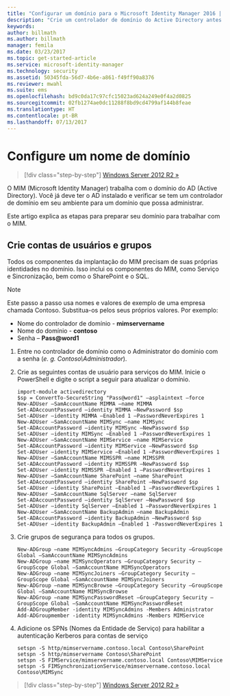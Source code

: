 ```yaml
---
title: "Configurar um domínio para o Microsoft Identity Manager 2016 | Microsoft Docs"
description: "Crie um controlador de domínio do Active Directory antes de instalar o MIM 2016"
keywords: 
author: billmath
ms.author: billmath
manager: femila
ms.date: 03/23/2017
ms.topic: get-started-article
ms.service: microsoft-identity-manager
ms.technology: security
ms.assetid: 50345fda-56d7-4b6e-a861-f49ff90a8376
ms.reviewer: mwahl
ms.suite: ems
ms.openlocfilehash: bd9c0da17c97cfc15023ad624a249e0f4a2d0825
ms.sourcegitcommit: 02fb1274ae0dc11288f8bd9cd4799af144b8feae
ms.translationtype: HT
ms.contentlocale: pt-BR
ms.lasthandoff: 07/13/2017
---
```

# Configure um nome de domínio
<a id="set-up-a-domain" class="xliff"></a>

>[!div class="step-by-step"]
[Windows Server 2012 R2 »](prepare-server-ws2012r2.md)

O MIM (Microsoft Identity Manager) trabalha com o domínio do AD (Active Directory). Você já deve ter o AD instalado e verificar se tem um controlador de domínio em seu ambiente para um domínio que possa administrar.

Este artigo explica as etapas para preparar seu domínio para trabalhar com o MIM.

## Crie contas de usuários e grupos
<a id="create-user-accounts-and-groups" class="xliff"></a>

Todos os componentes da implantação do MIM precisam de suas próprias identidades no domínio. Isso inclui os componentes do MIM, como Serviço e Sincronização, bem como o SharePoint e o SQL.

> [!NOTE]
> Este passo a passo usa nomes e valores de exemplo de uma empresa chamada Contoso. Substitua-os pelos seus próprios valores. Por exemplo:
> - Nome do controlador de domínio - **mimservername**
> - Nome do domínio - **contoso**
> - Senha – **Pass@word1**

1. Entre no controlador de domínio como o Administrator do domínio com a senha (*e. g. Contoso\Administrador*).

2. Crie as seguintes contas de usuário para serviços do MIM. Inicie o PowerShell e digite o script a seguir para atualizar o domínio.

    ```
    import-module activedirectory
    $sp = ConvertTo-SecureString "Pass@word1" –asplaintext –force
    New-ADUser –SamAccountName MIMMA –name MIMMA
    Set-ADAccountPassword –identity MIMMA –NewPassword $sp
    Set-ADUser –identity MIMMA –Enabled 1 –PasswordNeverExpires 1
    New-ADUser –SamAccountName MIMSync –name MIMSync
    Set-ADAccountPassword –identity MIMSync –NewPassword $sp
    Set-ADUser –identity MIMSync –Enabled 1 –PasswordNeverExpires 1
    New-ADUser –SamAccountName MIMService –name MIMService
    Set-ADAccountPassword –identity MIMService –NewPassword $sp
    Set-ADUser –identity MIMService –Enabled 1 –PasswordNeverExpires 1
    New-ADUser –SamAccountName MIMSSPR –name MIMSSPR
    Set-ADAccountPassword –identity MIMSSPR –NewPassword $sp
    Set-ADUser –identity MIMSSPR –Enabled 1 –PasswordNeverExpires 1
    New-ADUser –SamAccountName SharePoint –name SharePoint
    Set-ADAccountPassword –identity SharePoint –NewPassword $sp
    Set-ADUser –identity SharePoint –Enabled 1 –PasswordNeverExpires 1
    New-ADUser –SamAccountName SqlServer –name SqlServer
    Set-ADAccountPassword –identity SqlServer –NewPassword $sp
    Set-ADUser –identity SqlServer –Enabled 1 –PasswordNeverExpires 1
    New-ADUser –SamAccountName BackupAdmin –name BackupAdmin
    Set-ADAccountPassword –identity BackupAdmin –NewPassword $sp
    Set-ADUser –identity BackupAdmin –Enabled 1 -PasswordNeverExpires 1
    ```

3.  Crie grupos de segurança para todos os grupos.

    ```
    New-ADGroup –name MIMSyncAdmins –GroupCategory Security –GroupScope Global –SamAccountName MIMSyncAdmins
    New-ADGroup –name MIMSyncOperators –GroupCategory Security –GroupScope Global –SamAccountName MIMSyncOperators
    New-ADGroup –name MIMSyncJoiners –GroupCategory Security –GroupScope Global –SamAccountName MIMSyncJoiners
    New-ADGroup –name MIMSyncBrowse –GroupCategory Security –GroupScope Global –SamAccountName MIMSyncBrowse
    New-ADGroup –name MIMSyncPasswordReset –GroupCategory Security –GroupScope Global –SamAccountName MIMSyncPasswordReset
    Add-ADGroupMember -identity MIMSyncAdmins -Members Administrator
    Add-ADGroupmember -identity MIMSyncAdmins -Members MIMService
    ```

4.  Adicione os SPNs (Nomes da Entidade de Serviço) para habilitar a autenticação Kerberos para contas de serviço

    ```
    setspn -S http/mimservername.contoso.local Contoso\SharePoint
    setspn -S http/mimservername Contoso\SharePoint
    setspn -S FIMService/mimservername.contoso.local Contoso\MIMService
    setspn -S FIMSynchronizationService/mimservername.contoso.local Contoso\MIMSync
    ```

>[!div class="step-by-step"]
[Windows Server 2012 R2 »](prepare-server-ws2012r2.md)
